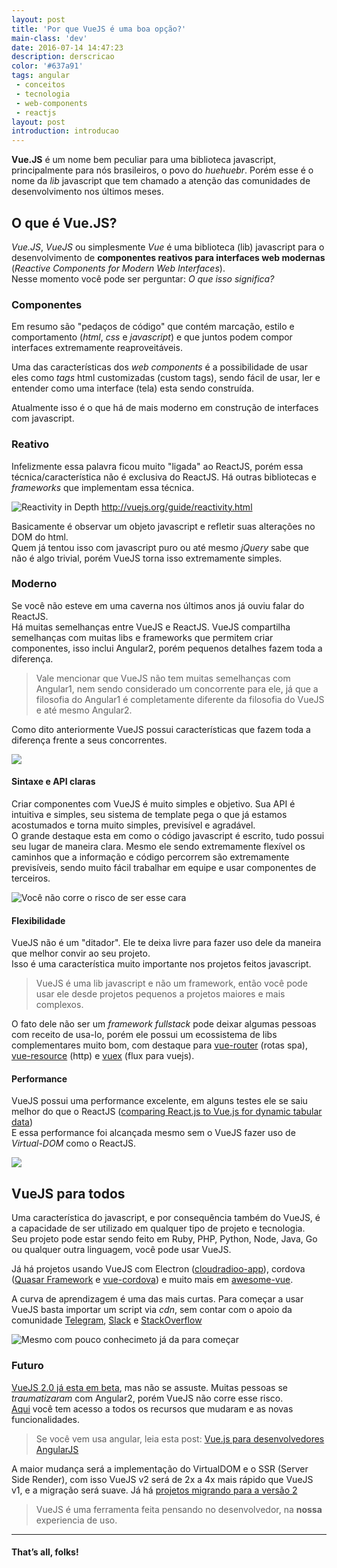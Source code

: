 ```yaml
---
layout: post
title: 'Por que VueJS é uma boa opção?'
main-class: 'dev'
date: 2016-07-14 14:47:23 
description: derscricao
color: '#637a91'
tags: angular
 - conceitos
 - tecnologia
 - web-components
 - reactjs
layout: post
introduction: introducao
---
```


**Vue.JS** é um nome bem peculiar para uma biblioteca javascript, principalmente para nós brasileiros, o povo do *huehuebr*. Porém esse é o nome da *lib* javascript que tem chamado a atenção das comunidades de desenvolvimento nos últimos meses.

## O que é Vue.JS?
*Vue.JS*, *VueJS* ou simplesmente *Vue* é uma biblioteca (lib) javascript para o desenvolvimento de **componentes reativos para interfaces web modernas** (*Reactive Components for Modern Web Interfaces*).  
Nesse momento você pode ser perguntar: *O que isso significa?* 

### Componentes
Em resumo são "pedaços de código" que contém marcação, estilo e comportamento (*html*, *css* e *javascript*) e que juntos podem compor interfaces extremamente reaproveitáveis.

Uma das características dos *web components* é a possibilidade de usar eles como *tags* html customizadas (custom tags), sendo fácil de usar, ler e entender como uma interface (tela) esta sendo construída.

<script src="https://gist.github.com/anonymous/4397aed356af3a3bf6c1795b9978264b.js"></script>

Atualmente isso é o que há de mais moderno em construção de interfaces com javascript.

### Reativo
Infelizmente essa palavra ficou muito "ligada" ao ReactJS, porém essa técnica/característica não é exclusiva do ReactJS. Há outras bibliotecas e *frameworks* que implementam essa técnica.

![Reactivity in Depth](/content/images/2016/07/vue-reativo.png)
http://vuejs.org/guide/reactivity.html

Basicamente é observar um objeto javascript e refletir suas alterações no DOM do html.  
Quem já tentou isso com javascript puro ou até mesmo *jQuery* sabe que não é algo trivial, porém VueJS torna isso extremamente simples.

### Moderno

Se você não esteve em uma caverna nos últimos anos já ouviu falar do ReactJS.  
Há muitas semelhanças entre VueJS e ReactJS. VueJS compartilha semelhanças com muitas libs e frameworks que permitem criar componentes, isso inclui Angular2, porém pequenos detalhes fazem toda a diferença.

> Vale mencionar que VueJS não tem muitas semelhanças com Angular1, nem sendo considerado um concorrente para ele, já que a filosofia do Angular1 é completamente diferente da filosofia do VueJS e até mesmo Angular2.  

Como dito anteriormente VueJS possui características que fazem toda a diferença frente a seus concorrentes.

![](http://i.giphy.com/Qg1LsECZlMynS.gif)

#### Sintaxe e API claras
Criar componentes com VueJS é muito simples e objetivo. Sua API é intuitiva e simples, seu sistema de template pega o que já estamos acostumados e torna muito simples, previsível e agradável.   
O grande destaque esta em como o código javascript é escrito, tudo possui seu lugar de maneira clara. Mesmo ele sendo extremamente flexível os caminhos que a informação e código percorrem são extremamente previsíveis, sendo muito fácil trabalhar em equipe e usar componentes de terceiros.

![Você não corre o risco de ser esse cara](http://i.giphy.com/YFkpsHWCsNUUo.gif)

#### Flexibilidade
VueJS não é um "ditador". Ele te deixa livre para fazer uso dele da maneira que melhor convir ao seu projeto.   
Isso é uma característica muito importante nos projetos feitos  javascript.

> VueJS é uma lib javascript e não um framework, então você pode usar ele desde projetos pequenos a projetos maiores e mais complexos.

O fato dele não ser um *framework fullstack* pode deixar algumas pessoas com receito de usa-lo, porém ele possui um ecossistema de libs complementares muito bom, com destaque para [vue-router](https://github.com/vuejs/vue-router) (rotas spa), [vue-resource](https://github.com/vuejs/vue-resource) (http) e [vuex](https://github.com/vuejs/vuex) (flux para vuejs).

#### Performance
VueJS possui uma performance excelente, em alguns testes ele se saiu melhor do que o ReactJS ([comparing React.js to Vue.js for dynamic tabular data](https://engineering.footballradar.com/from-a-react-point-of-vue-comparing-reactjs-to-vuejs-for-dynamic-tabular-data/))  
E essa performance foi alcançada mesmo sem o VueJS fazer uso de *Virtual-DOM* como o ReactJS.

![](http://i.giphy.com/5rUNdEUmimikM.gif)

## VueJS para todos
Uma característica do javascript, e por consequência também do VueJS, é a capacidade de ser utilizado em qualquer tipo de projeto e tecnologia.   
Seu projeto pode estar sendo feito em Ruby, PHP, Python, Node, Java, Go ou qualquer outra linguagem, você pode usar VueJS.

Já há projetos usando VueJS com Electron ([cloudradioo-app](https://github.com/devfake/cloudradioo-app)), cordova ([Quasar Framework](http://quasar-framework.org/) e [vue-cordova](https://github.com/didierfranc/vue-cordova)) e muito mais em  [awesome-vue](https://github.com/vuejs/awesome-vue).

A curva de aprendizagem é uma das mais curtas. Para começar a usar VueJS basta importar um script via *cdn*, sem contar com o apoio da comunidade [Telegram](https://telegram.me/vuejsbrasil), [Slack](slack.vuejs-brasil.com.br) e [StackOverflow](http://pt.stackoverflow.com/questions/tagged/vuejs)

![Mesmo com pouco conhecimeto já da para começar](http://i.giphy.com/s0z685OFhWyuk.gif)

### Futuro
[VueJS 2.0 já esta em beta](https://twitter.com/vuejs/status/751173451554095105), mas não se assuste. Muitas pessoas se *traumatizaram* com Angular2, porém VueJS não corre esse risco.   
[Aqui](https://github.com/vuejs/vue/issues/2873) você tem acesso a todos os recursos que mudaram e as novas funcionalidades.

> Se você vem usa angular, leia esta post: [Vue.js para desenvolvedores AngularJS](http://www.vuejs-brasil.com.br/vue-js-para-desenvolvedores-angularjs-parte-1-logica-de-templates/)

A maior mudança será a implementação do VirtualDOM e o SSR (Server Side Render), com isso VueJS v2 será de 2x a 4x mais rápido que VueJS v1, e a migração será suave. Já há [projetos migrando para a versão 2](https://twitter.com/notphanan/status/751302784603918336) 

> VueJS é uma ferramenta feita pensando no desenvolvedor, na **nossa** experiencia de uso.

---------------
#### That’s all, folks!

